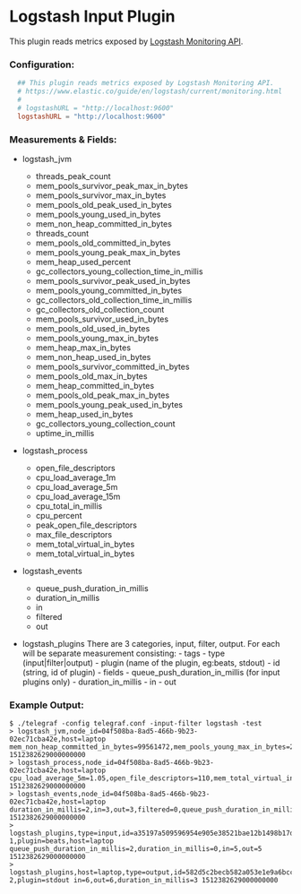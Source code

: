 # Logstash Input Plugin

This plugin reads metrics exposed by [Logstash Monitoring API](https://www.elastic.co/guide/en/logstash/current/monitoring-logstash.html).

### Configuration:

```toml
  ## This plugin reads metrics exposed by Logstash Monitoring API.
  # https://www.elastic.co/guide/en/logstash/current/monitoring.html
  #
  # logstashURL = "http://localhost:9600"
  logstashURL = "http://localhost:9600"
```

### Measurements & Fields:

- logstash_jvm
    - threads_peak_count
    - mem_pools_survivor_peak_max_in_bytes
    - mem_pools_survivor_max_in_bytes
    - mem_pools_old_peak_used_in_bytes
    - mem_pools_young_used_in_bytes
    - mem_non_heap_committed_in_bytes
    - threads_count
    - mem_pools_old_committed_in_bytes
    - mem_pools_young_peak_max_in_bytes
    - mem_heap_used_percent
    - gc_collectors_young_collection_time_in_millis
    - mem_pools_survivor_peak_used_in_bytes
    - mem_pools_young_committed_in_bytes
    - gc_collectors_old_collection_time_in_millis
    - gc_collectors_old_collection_count
    - mem_pools_survivor_used_in_bytes
    - mem_pools_old_used_in_bytes
    - mem_pools_young_max_in_bytes
    - mem_heap_max_in_bytes
    - mem_non_heap_used_in_bytes
    - mem_pools_survivor_committed_in_bytes
    - mem_pools_old_max_in_bytes
    - mem_heap_committed_in_bytes
    - mem_pools_old_peak_max_in_bytes
    - mem_pools_young_peak_used_in_bytes
    - mem_heap_used_in_bytes
    - gc_collectors_young_collection_count
    - uptime_in_millis

- logstash_process
    - open_file_descriptors
    - cpu_load_average_1m
    - cpu_load_average_5m
    - cpu_load_average_15m
    - cpu_total_in_millis
    - cpu_percent
    - peak_open_file_descriptors
    - max_file_descriptors
    - mem_total_virtual_in_bytes
    - mem_total_virtual_in_bytes

- logstash_events
    - queue_push_duration_in_millis
    - duration_in_millis
    - in
    - filtered
    - out

- logstash_plugins
  There are 3 categories, input, filter, output. For each will be separate measurement consisting:
      - tags
        - type (input|filter|output)
        - plugin (name of the plugin, eg:beats, stdout)
        - id (string, id of plugin)
      - fields
        - queue_push_duration_in_millis (for input plugins only)
        - duration_in_millis
        - in
        - out

### Example Output:

```
$ ./telegraf -config telegraf.conf -input-filter logstash -test
> logstash_jvm,node_id=04f508ba-8ad5-466b-9b23-02ec71cba42e,host=laptop mem_non_heap_committed_in_bytes=99561472,mem_pools_young_max_in_bytes=279183360,mem_pools_old_committed_in_bytes=724828160,mem_heap_used_percent=21,mem_pools_survivor_peak_used_in_bytes=34865152,mem_pools_old_used_in_bytes=37868216,gc_collectors_old_collection_time_in_millis=568,threads_peak_count=33,mem_pools_young_peak_used_in_bytes=279183360,mem_heap_committed_in_bytes=1038876672,mem_non_heap_used_in_bytes=92957192,mem_pools_survivor_used_in_bytes=34865152,mem_pools_young_committed_in_bytes=279183360,gc_collectors_young_collection_time_in_millis=1605,mem_heap_max_in_bytes=1038876672,mem_heap_used_in_bytes=218198056,mem_pools_old_max_in_bytes=724828160,gc_collectors_young_collection_count=5,mem_pools_old_peak_max_in_bytes=724828160,mem_pools_young_used_in_bytes=145464688,mem_pools_survivor_committed_in_bytes=34865152,mem_pools_old_peak_used_in_bytes=85451288,mem_pools_young_peak_max_in_bytes=279183360,gc_collectors_old_collection_count=2,uptime_in_millis=119806,threads_count=33,mem_pools_survivor_peak_max_in_bytes=34865152,mem_pools_survivor_max_in_bytes=34865152 1512382629000000000
> logstash_process,node_id=04f508ba-8ad5-466b-9b23-02ec71cba42e,host=laptop cpu_load_average_5m=1.05,open_file_descriptors=110,mem_total_virtual_in_bytes=4857896960,cpu_percent=5,cpu_load_average_1m=1.01,peak_open_file_descriptors=110,max_file_descriptors=1048576,cpu_total_in_millis=97420,cpu_load_average_15m=0.91 1512382629000000000
> logstash_events,node_id=04f508ba-8ad5-466b-9b23-02ec71cba42e,host=laptop duration_in_millis=2,in=3,out=3,filtered=0,queue_push_duration_in_millis=1 1512382629000000000
> logstash_plugins,type=input,id=a35197a509596954e905e38521bae12b1498b17d-1,plugin=beats,host=laptop queue_push_duration_in_millis=2,duration_in_millis=0,in=5,out=5 1512382629000000000
> logstash_plugins,host=laptop,type=output,id=582d5c2becb582a053e1e9a6bcc11d49b69a6dfd-2,plugin=stdout in=6,out=6,duration_in_millis=3 1512382629000000000
```
